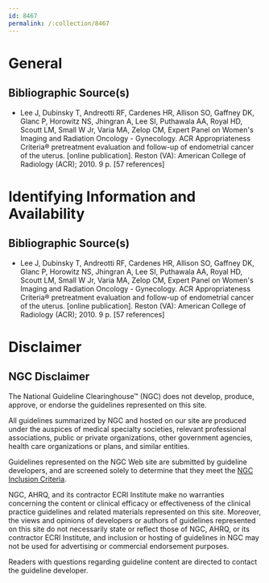 ```yaml
---
id: 8467
permalink: /:collection/8467
---
```


# General

## Bibliographic Source(s)

- Lee J, Dubinsky T, Andreotti RF, Cardenes HR, Allison SO, Gaffney DK, Glanc P, Horowitz NS, Jhingran A, Lee SI, Puthawala AA, Royal HD, Scoutt LM, Small W Jr, Varia MA, Zelop CM, Expert Panel on Women's Imaging and Radiation Oncology - Gynecology. ACR Appropriateness Criteria® pretreatment evaluation and follow-up of endometrial cancer of the uterus. [online publication]. Reston (VA): American College of Radiology (ACR); 2010. 9 p. [57 references]

# Identifying Information and Availability

## Bibliographic Source(s)

- Lee J, Dubinsky T, Andreotti RF, Cardenes HR, Allison SO, Gaffney DK, Glanc P, Horowitz NS, Jhingran A, Lee SI, Puthawala AA, Royal HD, Scoutt LM, Small W Jr, Varia MA, Zelop CM, Expert Panel on Women's Imaging and Radiation Oncology - Gynecology. ACR Appropriateness Criteria® pretreatment evaluation and follow-up of endometrial cancer of the uterus. [online publication]. Reston (VA): American College of Radiology (ACR); 2010. 9 p. [57 references]

# Disclaimer

## NGC Disclaimer

The National Guideline Clearinghouse™ (NGC) does not develop, produce, approve, or endorse the guidelines represented on this site.

All guidelines summarized by NGC and hosted on our site are produced under the auspices of medical specialty societies, relevant professional associations, public or private organizations, other government agencies, health care organizations or plans, and similar entities.

Guidelines represented on the NGC Web site are submitted by guideline developers, and are screened solely to determine that they meet the [NGC Inclusion Criteria](/help-and-about/summaries/inclusion-criteria).

NGC, AHRQ, and its contractor ECRI Institute make no warranties concerning the content or clinical efficacy or effectiveness of the clinical practice guidelines and related materials represented on this site. Moreover, the views and opinions of developers or authors of guidelines represented on this site do not necessarily state or reflect those of NGC, AHRQ, or its contractor ECRI Institute, and inclusion or hosting of guidelines in NGC may not be used for advertising or commercial endorsement purposes.

Readers with questions regarding guideline content are directed to contact the guideline developer.

